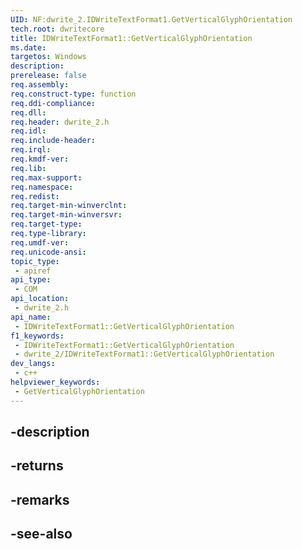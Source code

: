 ```yaml
---
UID: NF:dwrite_2.IDWriteTextFormat1.GetVerticalGlyphOrientation
tech.root: dwritecore
title: IDWriteTextFormat1::GetVerticalGlyphOrientation
ms.date: 
targetos: Windows
description: 
prerelease: false
req.assembly: 
req.construct-type: function
req.ddi-compliance: 
req.dll: 
req.header: dwrite_2.h
req.idl: 
req.include-header: 
req.irql: 
req.kmdf-ver: 
req.lib: 
req.max-support: 
req.namespace: 
req.redist: 
req.target-min-winverclnt: 
req.target-min-winversvr: 
req.target-type: 
req.type-library: 
req.umdf-ver: 
req.unicode-ansi: 
topic_type:
 - apiref
api_type:
 - COM
api_location:
 - dwrite_2.h
api_name:
 - IDWriteTextFormat1::GetVerticalGlyphOrientation
f1_keywords:
 - IDWriteTextFormat1::GetVerticalGlyphOrientation
 - dwrite_2/IDWriteTextFormat1::GetVerticalGlyphOrientation
dev_langs:
 - c++
helpviewer_keywords:
 - GetVerticalGlyphOrientation
---
```


## -description

## -returns

## -remarks

## -see-also

